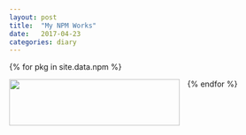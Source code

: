 ```yaml
---
layout: post
title:  "My NPM Works"
date:   2017-04-23
categories: diary
---
```


{% for pkg in site.data.npm %}
<div style="float:left; margin-bottom:1em; padding-right:1em;"><a href="https://www.npmjs.com/package/{{ pkg.name }}"><img style="width:22em; height:6em;" src="https://nodei.co/npm-dl/{{ pkg.name }}.png?months=3&height=3"/></a></div>
{% endfor %}
